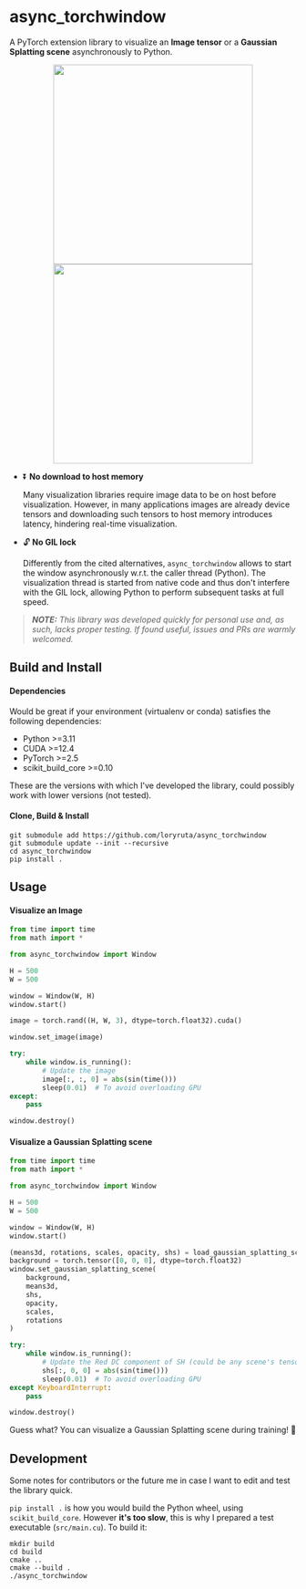 # async_torchwindow

A PyTorch extension library to visualize an **Image tensor** or a **Gaussian Splatting scene** asynchronously to Python.

<p align="center">
<img src="https://github.com/user-attachments/assets/1094661a-905e-4de8-948e-d1505d785884" width="350">
<img src="https://github.com/user-attachments/assets/2c07d5e0-100a-4752-a085-0cace405a2c2" width="350">
</p>

- ⏬ **No download to host memory**

  Many visualization libraries require image data to be on host before visualization.
  However, in many applications images are already device tensors and downloading such tensors to host memory introduces latency, hindering real-time visualization.

- 🔓 **No GIL lock**

  Differently from the cited alternatives, `async_torchwindow` allows to start the window asynchronously w.r.t. the caller thread (Python).
  The visualization thread is started from native code and thus don't interfere with the GIL lock, allowing Python to perform subsequent tasks at full speed.

> ***NOTE:** This library was developed quickly for personal use and, as such, lacks proper testing.
> If found useful, issues and PRs are warmly welcomed.*

## Build and Install

#### Dependencies

Would be great if your environment (virtualenv or conda) satisfies the following dependencies:

- Python >=3.11
- CUDA >=12.4
- PyTorch >=2.5
- scikit_build_core >=0.10

These are the versions with which I've developed the library, could possibly work with lower versions (not tested).

#### Clone, Build & Install

```
git submodule add https://github.com/loryruta/async_torchwindow
git submodule update --init --recursive
cd async_torchwindow
pip install .
```

## Usage

#### Visualize an Image

```py
from time import time
from math import *

from async_torchwindow import Window

H = 500
W = 500

window = Window(W, H)
window.start()

image = torch.rand((H, W, 3), dtype=torch.float32).cuda()

window.set_image(image)

try:
    while window.is_running():
        # Update the image
        image[:, :, 0] = abs(sin(time()))
        sleep(0.01)  # To avoid overloading GPU
except:
    pass

window.destroy()
```

#### Visualize a Gaussian Splatting scene

```py
from time import time
from math import *

from async_torchwindow import Window

H = 500
W = 500

window = Window(W, H)
window.start()

(means3d, rotations, scales, opacity, shs) = load_gaussian_splatting_scene(scene_dir)
background = torch.tensor([0, 0, 0], dtype=torch.float32)
window.set_gaussian_splatting_scene(
    background,
    means3d,
    shs,
    opacity,
    scales,
    rotations
)

try:
    while window.is_running():
        # Update the Red DC component of SH (could be any scene's tensor) 
        shs[:, 0, 0] = abs(sin(time()))
        sleep(0.01)  # To avoid overloading GPU
except KeyboardInterrupt:
    pass

window.destroy()
```

Guess what? You can visualize a Gaussian Splatting scene during training! 🤩

## Development

Some notes for contributors or the future me in case I want to edit and test the library quick.

`pip install .` is how you would build the Python wheel, using `scikit_build_core`.
However **it's too slow**, this is why I prepared a test executable (`src/main.cu`).
To build it:

```
mkdir build
cd build
cmake ..
cmake --build .
./async_torchwindow
```
